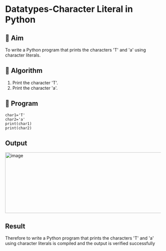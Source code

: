 # Datatypes-Character Literal in Python

## 🎯 Aim
To write a Python program that prints the characters 'T' and 'a' using character literals.

## 🧠 Algorithm
1. Print the character 'T'.
2. Print the character 'a'.

## 🧾 Program

```
char1='T'
char2='a'
print(char1)
print(char2)
```

## Output
<img width="763" height="196" alt="image" src="https://github.com/user-attachments/assets/427915d5-df87-4d31-86e8-232c3bc7ce5b" />


## Result
Therefore to write a Python program that prints the characters 'T' and 'a' using character literals is compiled and the output is verified successfully
